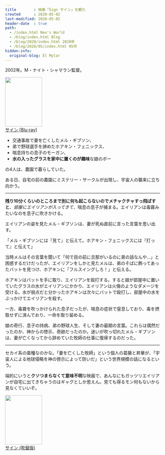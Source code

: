 ```yaml
---
title        : 映画「Sign サイン」を観た
created      : 2020-05-02
last-modified: 2020-05-02
header-date  : true
path:
  - /index.html Neo's World
  - /blog/index.html Blog
  - /blog/2020/index.html 2020年
  - /blog/2020/05/index.html 05月
hidden-info:
  original-blog: El Mylar
---
```


2002年。M・ナイト・シャマラン監督。

<div class="ad-amazon">
  <div class="ad-amazon-image">
    <a href="https://www.amazon.co.jp/dp/B00472MERO?tag=neos21-22&amp;linkCode=osi&amp;th=1&amp;psc=1">
      <img src="https://m.media-amazon.com/images/I/51qlcP8oQGL._SL160_.jpg" width="120" height="160">
    </a>
  </div>
  <div class="ad-amazon-info">
    <div class="ad-amazon-title">
      <a href="https://www.amazon.co.jp/dp/B00472MERO?tag=neos21-22&amp;linkCode=osi&amp;th=1&amp;psc=1">サイン [Blu-ray]</a>
    </div>
  </div>
</div>

- 交通事故で妻を亡くしたメル・ギブソン、
- 弟で野球選手を諦めたホアキン・フェニックス、
- 喘息持ちの息子のモーガン、
- **水の入ったグラスを家中に置くのが趣味**な娘のボー

の4人は、農園で暮らしていた。

ある日、自宅の前の農園にミステリー・サークルが出現し、宇宙人の襲来に立ち向かう。

---

**残り10分くらいのところまで別に何も起こらないのでメチャクチャすっ飛ばすと**、*部屋にエイリアンが入ってきて*、喘息の息子が捕まる。エイリアンは毒霧みたいなのを息子に吹きかける。

エイリアンの姿を見たメル・ギブソンは、妻が死ぬ直前に言った言葉を思い出す。

「メル・ギブソンには『見て』と伝えて。ホアキン・フェニックスには『打って』と伝えて」

当時メルはその言葉を聞いて「何で目の前に旦那がいるのに弟の話なんや…」と困惑するだけだったが、エイリアンをしかと見たメルは、弟のそばに飾ってあったバットを見つけ、ホアキンに「フルスイングしろ！」と伝える。

ホアキンはバットを手に取り、エイリアンを殴打する。すると娘が部屋中に置いていたグラスの水がエイリアンにかかり、エイリアンは火傷のようなダメージを受ける。水が弱点だと分かったホアキンは次々にバットで殴打し、部屋中の水をぶっかけてエイリアンを殺す。

一方、毒霧を吹っかけられた息子だったが、喘息の症状で窒息しており、毒を摂取せずに済んでおり、一命を取り留める。

娘の奇行、息子の持病、弟の野球人生、そして妻の最期の言葉。これらは偶然だったのか、神からの啓示、奇跡だったのか。迷いが吹っ切れたメル・ギブソンは、妻が亡くなってから辞めていた牧師の仕事に復帰するのだった。

---

セカイ系の亜種なのかな。「妻を亡くした牧師」という個人の葛藤と昇華が、「宇宙人による地球侵略を神の啓示によって防いだ」という世界規模の話になるという。

端的にいうと**クソつまらなくて意味不明**な映画で、あんなにもガッツリエイリアンが自宅に出てきちゃうのはギャグとしか思えん。見ても得るモン何もないから見なくていいぞ。

<div class="ad-amazon">
  <div class="ad-amazon-image">
    <a href="https://www.amazon.co.jp/dp/B00G7ZCC30?tag=neos21-22&amp;linkCode=osi&amp;th=1&amp;psc=1">
      <img src="https://m.media-amazon.com/images/I/51hvNHUMrPL._SL160_.jpg" width="120" height="160">
    </a>
  </div>
  <div class="ad-amazon-info">
    <div class="ad-amazon-title">
      <a href="https://www.amazon.co.jp/dp/B00G7ZCC30?tag=neos21-22&amp;linkCode=osi&amp;th=1&amp;psc=1">サイン (吹替版)</a>
    </div>
  </div>
</div>
